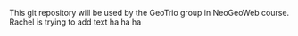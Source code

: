 This git repository will be used by the GeoTrio group in NeoGeoWeb course.
Rachel is trying to add text ha ha ha 